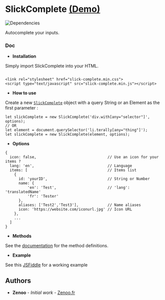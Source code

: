 # SlickComplete [(Demo)](https://jsfiddle.net/Zenoo0/z5tr4a91/)

![Dependencies](https://david-dm.org/Zenoo/slick-complete.svg)

Autocomplete your inputs.

### Doc

* **Installation**

Simply import SlickComplete into your HTML.
```

<link rel="stylesheet" href="slick-complete.min.css">
<script type="text/javascript" src="slick-complete.min.js"></script>
```
* **How to use**

Create a new [`SlickComplete`](https://zenoo.github.io/slick-complete/SlickComplete.html) object with a query String or an Element as the first parameter :
```
let slickComplete = new SlickComplete('div.with[any="selector"]', options);
// OR
let element = document.querySelector('li.terally[any="thing"]');
let slickComplete = new SlickComplete(element, options);
```
* **Options**

```
{
  icon: false,                                // Use an icon for your items ?
  lang: 'en',                                 // Language
  items: [                                    // Items list
    {
      id: 'yourID',                           // String or Number
      name: {
          'en': 'Test',                       // 'lang': 'translatedName'
          'fr': 'Tester'
      },
      aliases: ['Test2','Test3'],             // Name aliases
      icon: 'https://website.com/iconurl.jpg' // Icon URL
    },
    ...
  ]
}
```
* **Methods**

See the [documentation](https://zenoo.github.io/slick-complete/SlickComplete.html) for the method definitions.  

* **Example**

See this [JSFiddle](https://jsfiddle.net/Zenoo0/z5tr4a91/) for a working example


## Authors

* **Zenoo** - *Initial work* - [Zenoo.fr](http://zenoo.fr)
